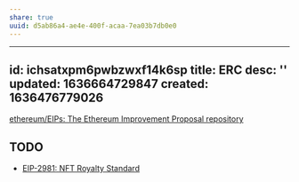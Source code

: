 ```yaml
---
share: true
uuid: d5ab86a4-ae4e-400f-acaa-7ea03b7db0e0
---
```

---
id: ichsatxpm6pwbzwxf14k6sp
title: ERC
desc: ''
updated: 1636664729847
created: 1636476779026
---

[ethereum/EIPs: The Ethereum Improvement Proposal repository](https://github.com/ethereum/EIPs/)

## TODO

* [EIP-2981: NFT Royalty Standard](https://eips.ethereum.org/EIPS/eip-2981)
